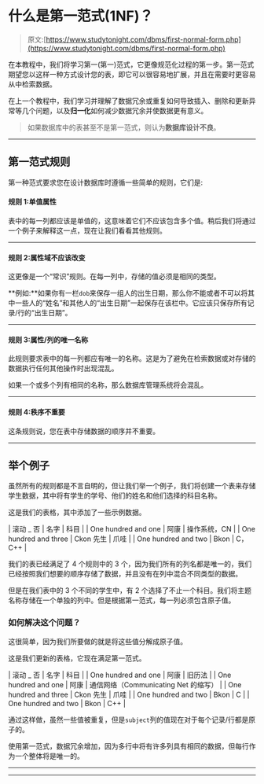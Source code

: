 # 什么是第一范式(1NF)？

> 原文:[https://www.studytonight.com/dbms/first-normal-form.php](https://www.studytonight.com/dbms/first-normal-form.php)

在本教程中，我们将学习第一(第一)范式，它更像规范化过程的第一步。第一范式期望您以这样一种方式设计您的表，即它可以很容易地扩展，并且在需要时更容易从中检索数据。

在上一个教程中，我们学习并理解了数据冗余或重复如何导致插入、删除和更新异常等几个问题，以及**归一化**如何减少数据冗余并使数据更有意义。

> 如果数据库中的表甚至不是第一范式，则认为**数据库设计不良**。

* * *

## 第一范式规则

第一种范式要求您在设计数据库时遵循一些简单的规则，它们是:

#### 规则 1:单值属性

表中的每一列都应该是单值的，这意味着它们不应该包含多个值。稍后我们将通过一个例子来解释这一点，现在让我们看看其他规则。

* * *

#### 规则 2:属性域不应该改变

这更像是一个“常识”规则。在每一列中，存储的值必须是相同的类型。

**例如:**如果你有一栏`dob`来保存一组人的出生日期，那么你不能或者不可以将其中一些人的“姓名”和其他人的“出生日期”一起保存在该栏中。它应该只保存所有记录/行的“出生日期”。

* * *

#### 规则 3:属性/列的唯一名称

此规则要求表中的每一列都应有唯一的名称。这是为了避免在检索数据或对存储的数据执行任何其他操作时出现混乱。

如果一个或多个列有相同的名称，那么数据库管理系统将会混乱。

* * *

#### 规则 4:秩序不重要

这条规则说，您在表中存储数据的顺序并不重要。

* * *

## 举个例子

虽然所有的规则都是不言自明的，但让我们举一个例子，我们将创建一个表来存储学生数据，其中将有学生的学号、他们的姓名和他们选择的科目名称。

这是我们的表格，其中添加了一些示例数据。

| 滚动 _ 否 | 名字 | 科目 |
| One hundred and one | 阿康 | 操作系统，CN |
| One hundred and three | Ckon 先生 | 爪哇 |
| One hundred and two | Bkon | C，C++ |

我们的表已经满足了 4 个规则中的 3 个，因为我们所有的列名都是唯一的，我们已经按照我们想要的顺序存储了数据，并且没有在列中混合不同类型的数据。

但是在我们表中的 3 个不同的学生中，有 2 个选择了不止一个科目。我们将主题名称存储在一个单独的列中。但是根据第一范式，每一列必须包含原子值。

### 如何解决这个问题？

这很简单，因为我们所要做的就是将这些值分解成原子值。

这是我们更新的表格，它现在满足第一范式。

| 滚动 _ 否 | 名字 | 科目 |
| One hundred and one | 阿康 | 旧历法 |
| One hundred and one | 阿康 | 通信网络（Communicating Net 的缩写） |
| One hundred and three | Ckon 先生 | 爪哇 |
| One hundred and two | Bkon | C |
| One hundred and two | Bkon | C++ |

通过这样做，虽然一些值被重复，但是`subject`列的值现在对于每个记录/行都是原子的。

使用第一范式，数据冗余增加，因为多行中将有许多列具有相同的数据，但每行作为一个整体将是唯一的。

* * *

* * *